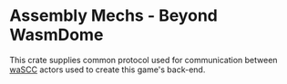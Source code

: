 # Assembly Mechs - Beyond WasmDome

This crate supplies common protocol used for communication between [waSCC](https://github.com/wascc) actors used to create this game's back-end.